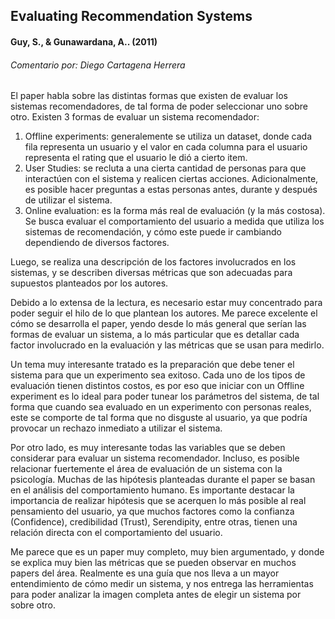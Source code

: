 ## Evaluating Recommendation Systems
#### Guy, S., & Gunawardana, A.. (2011)
###### Comentario por: Diego Cartagena Herrera

El paper habla sobre las distintas formas que existen de evaluar los sistemas recomendadores, de tal forma de poder seleccionar uno sobre otro. Existen 3 formas de evaluar un sistema recomendador:
1. Offline experiments: generalemente se utiliza un dataset, donde cada fila representa un usuario y el valor en cada columna para el usuario representa el rating que el usuario le dió a cierto item.
2. User Studies: se recluta a una cierta cantidad de personas para que interactúen con el sistema y realicen ciertas acciones. Adicionalmente, es posible hacer preguntas a estas personas antes, durante y después de utilizar el sistema.
3. Online evaluation: es la forma más real de evaluación (y la más costosa). Se busca evaluar el comportamiento del usuario a medida que utiliza los sistemas de recomendación, y cómo este puede ir cambiando dependiendo de diversos factores.

Luego, se realiza una descripción de los factores involucrados en los sistemas, y se describen diversas métricas que son adecuadas para supuestos planteados por los autores.

Debido a lo extensa de la lectura, es necesario estar muy concentrado para poder seguir el hilo de lo que plantean los autores. Me parece excelente el cómo se desarrolla el paper, yendo desde lo más general que serían las formas de evaluar un sistema, a lo más particular que es detallar cada factor involucrado en la evaluación y las métricas que se usan para medirlo.

Un tema muy interesante tratado es la preparación que debe tener el sistema para que un experimento sea exitoso. Cada uno de los tipos de evaluación tienen distintos costos, es por eso que iniciar con un Offline experiment es lo ideal para poder tunear los parámetros del sistema, de tal forma que cuando sea evaluado en un experimento con personas reales, este se comporte de tal forma que no disguste al usuario, ya que podría provocar un rechazo inmediato a utilizar el sistema.

Por otro lado, es muy interesante todas las variables que se deben considerar para evaluar un sistema recomendador. Incluso, es posible relacionar fuertemente el área de evaluación de un sistema con la psicología. Muchas de las hipótesis planteadas durante el paper se basan en el análisis del comportamiento humano. Es importante destacar la importancia de realizar hipótesis que se acerquen lo más posible al real pensamiento del usuario, ya que muchos factores como la confianza (Confidence), credibilidad (Trust), Serendipity, entre otras, tienen una relación directa con el comportamiento del usuario.

Me parece que es un paper muy completo, muy bien argumentado, y donde se explica muy bien las métricas que se pueden observar en muchos papers del área. Realmente es una guía que nos lleva a un mayor entendimiento de cómo medir un sistema, y nos entrega las herramientas para poder analizar la imagen completa antes de elegir un sistema por sobre otro.
